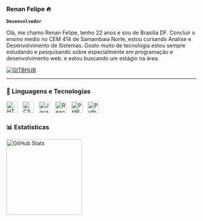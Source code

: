 ### Renan Felipe 🔥

**`Desenvolvedor`**

Olá, me chamo Renan Felipe, tenho 22 anos e sou de Brasilia DF.
Concluir o ensino medio no CEM 414 de Samambaia Norte, estou cursando Analise e Desenvolvimento de Sistemas. Gosto muito de tecnologia estou sempre estudando e pesquisando sobre especialmente em programação e desenvolvimento web. e estou buscando um estágio na área. 

<p align="left">
    <a href="https://github.com/DEVrenanxyz?tab=followers">
        <img 
            alt="GITBHUB" 
            title="Me siga no GitHub" 
            src="https://custom-icon-badges.demolab.com/github/followers/DEVrenanxyz?color=236ad3&labelColor=1155ba&style=for-the-badge&logo=github&label=GITHub&logoColor=white"
        />
    </a>
</p>

---

### 🤖 Linguagens e Tecnologias

<img 
    align="left" 
    alt="HTML"
    title="HTML" 
    width="30px" 
    style="padding-right: 10px;" 
    src="https://cdn.jsdelivr.net/gh/devicons/devicon@latest/icons/html5/html5-original.svg" 
/>
<img 
    align="left" 
    alt="CSS" 
    title="CSS"
    width="30px" 
    style="padding-right: 10px;" 
    src="https://cdn.jsdelivr.net/gh/devicons/devicon@latest/icons/css3/css3-original.svg" 
/>
<img 
    align="left" 
    alt="JavaScript" 
    title="JavaScript"
    width="30px" 
    style="padding-right: 10px;" 
    src="https://cdn.jsdelivr.net/gh/devicons/devicon@latest/icons/javascript/javascript-original.svg" 
/>
<img 
    align="left" 
    alt="React"
    title="React" 
    width="30px" 
    style="padding-right: 10px;" 
    src="https://cdn.jsdelivr.net/gh/devicons/devicon@latest/icons/react/react-original.svg" 
/>
<img 
    align="left" 
    alt="PHP" 
    title="PHP"
    width="30px" 
    style="padding-right: 10px;" 
    src="https://cdn.jsdelivr.net/gh/devicons/devicon@latest/icons/php/php-original.svg" 
/>
<img 
    align="left" 
    alt="Python" 
    title="Python"
    width="30px" 
    style="padding-right: 10px;" 
    src="https://cdn.jsdelivr.net/gh/devicons/devicon@latest/icons/python/python-original.svg" 
/>


<br/>
<br/>

### 📊 Estatísticas

<p>
  <img 
    align="left" 
    alt="GitHub Stats" 
    height="200" 
    style="padding-right: 10px;" 
    src="https://github-readme-stats.vercel.app/api?username=DEVrenanxyz&show_icons=true&theme=tokyonight&include_all_commits=true&locale=pt-br" 
  />
</p>
